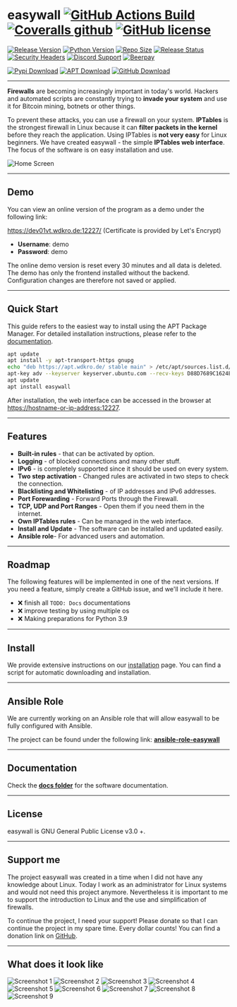 # easywall [![GitHub Actions Build](https://img.shields.io/github/workflow/status/jpylypiw/easywall/pytest)](https://github.com/jpylypiw/easywall/actions) [![Coveralls github](https://img.shields.io/coveralls/github/jpylypiw/easywall)](https://coveralls.io/github/jpylypiw/easywall) [![GitHub license](https://img.shields.io/github/license/jpylypiw/easywall)](https://github.com/jpylypiw/easywall/blob/master/LICENSE)

[![Release Version](https://img.shields.io/github/v/release/jpylypiw/easywall)](https://github.com/jpylypiw/easywall)
[![Python Version](https://img.shields.io/pypi/pyversions/easywall)](https://github.com/jpylypiw/easywall)
[![Repo Size](https://img.shields.io/github/repo-size/jpylypiw/easywall.svg)](https://github.com/jpylypiw/easywall)
[![Release Status](https://img.shields.io/pypi/status/easywall)](https://github.com/jpylypiw/easywall)
[![Security Headers](https://img.shields.io/security-headers?url=https%3A%2F%2Fdev01vt.wdkro.de%3A12227)](https://github.com/jpylypiw/easywall)
[![Discord Support](https://img.shields.io/discord/333980251921186818)](https://discord.gg/CUj2sFb)
[![Beerpay](https://img.shields.io/beerpay/jpylypiw/easywall)](https://beerpay.io/jpylypiw/easywall)

[![Pypi Download](https://img.shields.io/badge/download-pypi-yellowgreen)](https://pypi.org/project/easywall/)
[![APT Download](https://img.shields.io/badge/download-apt-yellowgreen)](https://apt.wdkro.de/)
[![GitHub Download](https://img.shields.io/badge/download-github-yellowgreen)](https://github.com/jpylypiw/easywall/releases/latest)

---

**Firewalls** are becoming increasingly important in today's world. Hackers and automated scripts are constantly trying to **invade your system** and use it for Bitcoin mining, botnets or other things.

To prevent these attacks, you can use a firewall on your system. **IPTables** is the strongest firewall in Linux because it can **filter packets in the kernel** before they reach the application. Using IPTables is **not very easy** for Linux beginners. We have created easywall - the simple **IPTables web interface**. The focus of the software is on easy installation and use.

![Home Screen](https://i.imgur.com/Tk1Mbvv.png)

---

## Demo

You can view an online version of the program as a demo under the following link:

<https://dev01vt.wdkro.de:12227/> (Certificate is provided by Let's Encrypt)

- **Username**: demo
- **Password**: demo

The online demo version is reset every 30 minutes and all data is deleted. The demo has only the frontend installed without the backend. Configuration changes are therefore not saved or applied.

---

## Quick Start

This guide refers to the easiest way to install using the APT Package Manager. For detailed installation instructions, please refer to the [documentation](https://github.com/jpylypiw/easywall/blob/master/docs/INSTALL.md).

```sh
apt update
apt install -y apt-transport-https gnupg
echo "deb https://apt.wdkro.de/ stable main" > /etc/apt/sources.list.d/easywall.list
apt-key adv --keyserver keyserver.ubuntu.com --recv-keys D88D7689C1624EE3
apt update
apt install easywall
```

After installation, the web interface can be accessed in the browser at <https://hostname-or-ip-address:12227>.

---

## Features

- **Built-in rules** - that can be activated by option.
- **Logging** - of blocked connections and many other stuff.
- **IPv6** - is completely supported since it should be used on every system.
- **Two step activation** - Changed rules are activated in two steps to check the connection.
- **Blacklisting and Whitelisting** - of IP addresses and IPv6 addresses.
- **Port Forewarding** - Forward Ports through the Firewall.
- **TCP, UDP and Port Ranges** - Open them if you need them in the internet.
- **Own IPTables rules** - Can be managed in the web interface.
- **Install and Update** - The software can be installed and updated easily.
- **Ansible role**- For advanced users and automation.

---

## Roadmap

The following features will be implemented in one of the next versions. If you need a feature, simply create a GitHub issue, and we'll include it here.

- :x: finish all `TODO: Docs` documentations
- :x: improve testing by using multiple os
- :x: Making preparations for Python 3.9

---

## Install

We provide extensive instructions on our [installation](https://github.com/jpylypiw/easywall/blob/master/docs/INSTALL.md) page.
You can find a script for automatic downloading and installation.

---

## Ansible Role

We are currently working on an Ansible role that will allow easywall to be fully configured with Ansible.

The project can be found under the following link:
**[ansible-role-easywall](https://github.com/jpylypiw/ansible-role-easywall)**

---

## Documentation

Check the **[docs folder](https://github.com/jpylypiw/easywall/tree/master/docs)** for the software documentation.

---

## License

easywall is GNU General Public License v3.0 +.

---

## Support me

The project easywall was created in a time when I did not have any knowledge about Linux. Today I work as an administrator for Linux systems and would not need this project anymore. Nevertheless it is important to me to support the introduction to Linux and the use and simplification of firewalls.

To continue the project, I need your support! Please donate so that I can continue the project in my spare time. Every dollar counts! You can find a donation link on [GitHub](https://github.com/jpylypiw/easywall).

---

## What does it look like

![Screenshot 1](https://i.imgur.com/eQAHOUc.png)
![Screenshot 2](https://i.imgur.com/N2cdm0h.png)
![Screenshot 3](https://i.imgur.com/pjtJuq5.png)
![Screenshot 4](https://i.imgur.com/SSTPaXO.png)
![Screenshot 5](https://i.imgur.com/EPHUjI3.png)
![Screenshot 6](https://i.imgur.com/X3sdFO3.png)
![Screenshot 7](https://i.imgur.com/5kd2Nql.png)
![Screenshot 8](https://i.imgur.com/jjZTxrV.png)
![Screenshot 9](https://i.imgur.com/owPACSx.png)
